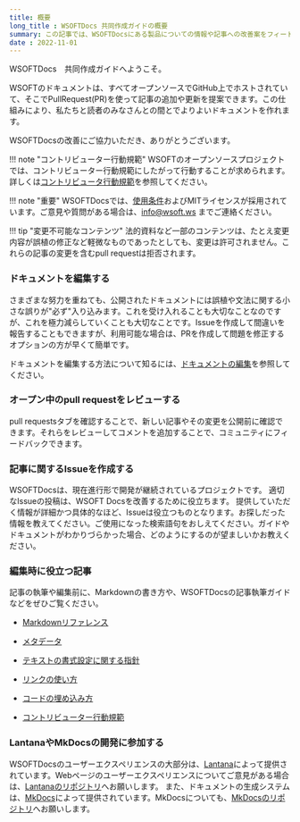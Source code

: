 ```yaml
---
title: 概要
long_title : WSOFTDocs 共同作成ガイドの概要
summary: この記事では、WSOFTDocsにある製品についての情報や記事への改善案をフィートバックする方法を説明します。
date : 2022-11-01
---
```

WSOFTDocs　共同作成ガイドへようこそ。


WSOFTのドキュメントは、すべてオープンソースでGitHub上でホストされていて、そこでPullRequest(PR)を使って記事の追加や更新を提案できます。この仕組みにより、私たちと読者のみなさんとの間とでよりよいドキュメントを作れます。

WSOFTDocsの改善にご協力いただき、ありがとうございます。

!!! note "コントリビューター行動規範"
    WSOFTのオープンソースプロジェクトでは、コントリビューター行動規範にしたがって行動することが求められます。詳しくは[コントリビュータ行動規範](./contributor-covenant.md)を参照してください。

!!! note "重要"
    WSOFTDocsでは、[使用条件](../legal/docs-termsofuse.md)およびMITライセンスが採用されています。ご意見や質問がある場合は、info@wsoft.ws までご連絡ください。

!!! tip "変更不可能なコンテンツ"
    法的資料など一部のコンテンツは、たとえ変更内容が誤植の修正など軽微なものであったとしても、変更は許可されません。これらの記事の変更を含むpull requestは拒否されます。

### ドキュメントを編集する
さまざまな努力を重ねても、公開されたドキュメントには誤植や文法に関する小さな誤りが"必ず"入り込みます。これを受け入れることも大切なことなのですが、これを極力減らしていくことも大切なことです。Issueを作成して間違いを報告することもできますが、利用可能な場合は、PRを作成して問題を修正するオプションの方が早くて簡単です。

ドキュメントを編集する方法について知るには、[ドキュメントの編集](./edit-document.md)を参照してください。

### オープン中のpull requestをレビューする
pull requestsタブを確認することで、新しい記事やその変更を公開前に確認できます。それらをレビューしてコメントを追加することで、コミュニティにフィードバックできます。

### 記事に関するIssueを作成する
WSOFTDocsは、現在進行形で開発が継続されているプロジェクトです。
適切なIssueの投稿は、WSOFT Docsを改善するために役立ちます。
提供していただく情報が詳細かつ具体的なほど、Issueは役立つものとなります。お探しだった情報を教えてください。ご使用になった検索語句をおしえてください。ガイドやドキュメントがわかりづらかった場合、どのようにするのが望ましいかお教えください。

### 編集時に役立つ記事
記事の執筆や編集前に、Markdownの書き方や、WSOFTDocsの記事執筆ガイドなどをぜひご覧ください。

- [Markdownリファレンス](./markdown.md)
- [メタデータ](./metadata.md)
- [テキストの書式設定に関する指針](./text-formatting-guidelines.md)
- [リンクの使い方](./how-to-write-links.md)
- [コードの埋め込み方](./include-code.md)

- [コントリビューター行動規範](./contributor-covenant.md)

### LantanaやMkDocsの開発に参加する
WSOFTDocsのユーザーエクスペリエンスの大部分は、[Lantana](https://lantana.wsoft.ws/)によって提供されています。Webページのユーザーエクスペリエンスについてご意見がある場合は、[Lantanaのリポジトリ](https://github.com/WSOFT-Project/lantana)へお願いします。
また、ドキュメントの生成システムは、[MkDocs](https://www.mkdocs.org)によって提供されています。MkDocsについても、[MkDocsのリポジトリ](https://github.com/mkdocs/mkdocs)へお願いします。
